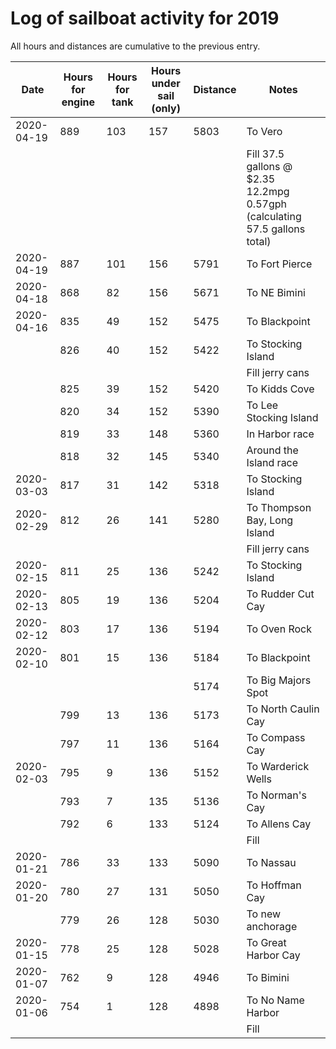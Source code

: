 # Log of sailboat activity for 2019 #

All hours and distances are cumulative to the previous entry.

| Date | Hours for engine | Hours for tank | Hours under sail (only) | Distance | Notes |
| --- | --- | --- | --- | --- | --- |
| 2020-04-19 | 889 | 103 | 157 | 5803 | To Vero |
|  |  |  |  |  | Fill 37.5 gallons @ $2.35 12.2mpg 0.57gph (calculating 57.5 gallons total) |
| 2020-04-19 | 887 | 101 | 156 | 5791 | To Fort Pierce |
| 2020-04-18 | 868 | 82 | 156 | 5671 | To NE Bimini |
| 2020-04-16 | 835 | 49 | 152 | 5475 | To Blackpoint |
|  | 826 | 40 | 152 | 5422 | To Stocking Island |
|  |  |  |  |  | Fill jerry cans |
|  | 825 | 39 | 152 | 5420 | To Kidds Cove |
|  | 820 | 34 | 152 | 5390 | To Lee Stocking Island |
|  | 819 | 33 | 148 | 5360 | In Harbor race |
|  | 818 | 32 | 145 | 5340 | Around the Island race |
| 2020-03-03 | 817 | 31 | 142 | 5318 | To Stocking Island |
| 2020-02-29 | 812 | 26 | 141 | 5280 | To Thompson Bay, Long Island |
|  |  |  |  |  | Fill jerry cans |
| 2020-02-15 | 811 | 25 | 136 | 5242 | To Stocking Island |
| 2020-02-13 | 805 | 19 | 136 | 5204 | To Rudder Cut Cay |
| 2020-02-12 | 803 | 17 | 136 | 5194 | To Oven Rock |
| 2020-02-10 | 801 | 15 | 136 | 5184 | To Blackpoint |
|  |  |  |  | 5174 | To Big Majors Spot |
|  | 799 | 13 | 136 | 5173 | To North Caulin Cay |
|  | 797 | 11 | 136 | 5164 | To Compass Cay |
| 2020-02-03 | 795 | 9 | 136 | 5152 | To Warderick Wells |
|  | 793 | 7 | 135 | 5136 | To Norman's Cay |
|  | 792 | 6 | 133 | 5124 | To Allens Cay |
|  |  |  |  |  | Fill |
| 2020-01-21 | 786 | 33 | 133 | 5090 | To Nassau |
| 2020-01-20 | 780 | 27 | 131 | 5050 | To Hoffman Cay |
|  | 779 | 26 | 128 | 5030 | To new anchorage |
| 2020-01-15 | 778 | 25 | 128 | 5028 | To Great Harbor Cay |
| 2020-01-07 | 762 | 9 | 128 | 4946 | To Bimini |
| 2020-01-06 | 754 | 1 | 128 | 4898 | To No Name Harbor |
|  |  |  |  |  | Fill |
